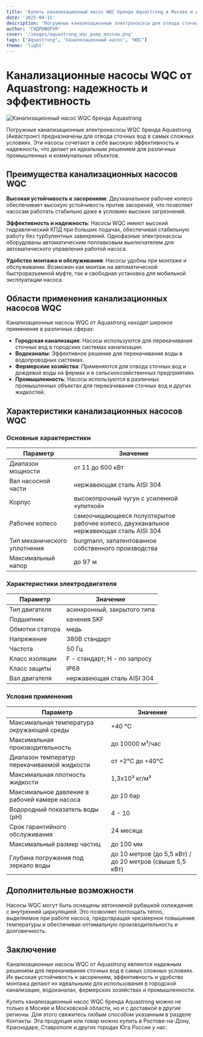 ```yaml
---
title: 'Купить канализационный насос WQC бренда Aquastrong в Москве и других регионах'
date: '2025-04-15'
description: 'Погружные канализационные электронасосы для отвода сточных вод. Высокая эффективность в самых неблагоприятных условиях.'
author: 'ГИДРОФОРУМ'
cover: '/images/aquastrong_wqc_pump_moscow.png'
tags: ["Aquastrong", "канализационный насос", "WQC"]
theme: 'light'
---
```


# Канализационные насосы WQC от Aquastrong: надежность и эффективность

![Канализационный насос WQC бренда Aquastrong](/images/aquastrong_wqc_pump_moscow.png)

Погружные канализационные электронасосы WQC бренда Aquastrong (Аквастронг) предназначены для отвода сточных вод в самых сложных условиях. Эти насосы сочетают в себе высокую эффективность и надежность, что делает их идеальным решением для различных промышленных и коммунальных объектов.

## Преимущества канализационных насосов WQC

**Высокая устойчивость к засорениям**: Двухканальное рабочее колесо обеспечивает высокую устойчивость против засорений, что позволяет насосам работать стабильно даже в условиях высоких загрязнений.

**Эффективность и надежность**: Насосы WQC имеют высокий гидравлический КПД при больших подачах, обеспечивая стабильную работу без турбулентных завихрений. Однофазные электронасосы оборудованы автоматическим поплавковым выключателем для автоматического управления работой насоса.

**Удобство монтажа и обслуживания**: Насосы удобны при монтаже и обслуживании. Возможен как монтаж на автоматической быстроразъемной муфте, так и свободная установка для мобильной эксплуатации насоса.

## Области применения канализационных насосов WQC

Канализационные насосы WQC от Aquastrong находят широкое применение в различных сферах:

- **Городская канализация**: Насосы используются для перекачивания сточных вод в городских системах канализации.
- **Водоканалы**: Эффективное решение для перекачивания воды в водопроводных системах.
- **Фермерские хозяйства**: Применяются для отвода сточных вод и дождевой воды на фермах и в сельскохозяйственных предприятиях.
- **Промышленность**: Насосы используются в различных промышленных объектах для перекачивания сточных вод и других жидкостей.

## Характеристики канализационных насосов WQC

### Основные характеристики

| Параметр                | Значение                                      |
|-------------------------|----------------------------------------------|
| Диапазон мощности       | от 11 до 600 кВт                             |
| Вал насосной части      | нержавеющая сталь AISI 304                   |
| Корпус                  | высокопрочный чугун с усиленной «улиткой»    |
| Рабочее колесо          | самоочищающееся полуоткрытое рабочее колесо, двухканальное нержавеющая сталь AISI 304 |
| Тип механического уплотнения | burgmann, запатентованное собственного производства |
| Максимальный напор     | до 97 м                                      |

### Характеристики электродвигателя

| Параметр                | Значение                                      |
|-------------------------|----------------------------------------------|
| Тип двигателя           | асинхронный, закрытого типа                 |
| Подшипник              | качения SKF                                  |
| Обмотки статора         | медь                                          |
| Напряжение             | 380B стандарт                                |
| Частота                | 50 Гц                                         |
| Класс изоляции          | F - стандарт; H - по запросу                 |
| Класс защиты            | IP68                                          |
| Вал двигателя           | нержавеющая сталь AISI 304                   |

### Условия применения

| Параметр                | Значение                                      |
|-------------------------|----------------------------------------------|
| Максимальная температура окружающей среды | +40 °C                          |
| Максимальная производительность | до 10000 м³/час                        |
| Диапазон температур перекачиваемой жидкости | от +2°C до +40°C                   |
| Максимальная плотность жидкости | 1,3х10³ кг/м³                       |
| Максимальное давление в рабочей камере насоса | до 10 бар                      |
| Водородный показатель воды (pH) | 4 - 10                              |
| Срок гарантийного обслуживания | 24 месяца                         |
| Максимальный размер частиц | до 100 мм                          |
| Глубина погружения под зеркало воды | до 10 метров (до 5,5 кВт) / до 20 метров (свыше 5,5 кВт) |

## Дополнительные возможности

Насосы WQC могут быть оснащены автономной рубашкой охлаждения с внутренней циркуляцией. Это позволяет поглощать тепло, выделяемое при работе насоса, предотвращая чрезмерное повышение температуры и обеспечивая оптимальную производительность и долговечность.

## Заключение

Канализационные насосы WQC от Aquastrong являются надежным решением для перекачивания сточных вод в самых сложных условиях. Их высокая устойчивость к засорениям, эффективность и удобство монтажа делают их идеальными для использования в городской канализации, водоканалах, фермерских хозяйствах и промышленности.

Купить канализационный насос WQC бренда Aquastrong можно не только в Москве и Московской области, но и с доставкой в другие регионы. Для этого свяжитесь любым способом указанным в разделе Контакты. Эта продукция или товар можно купить в Ростове-на-Дону, Краснодаре, Ставрополе и других городах Юга России у нас.
```
